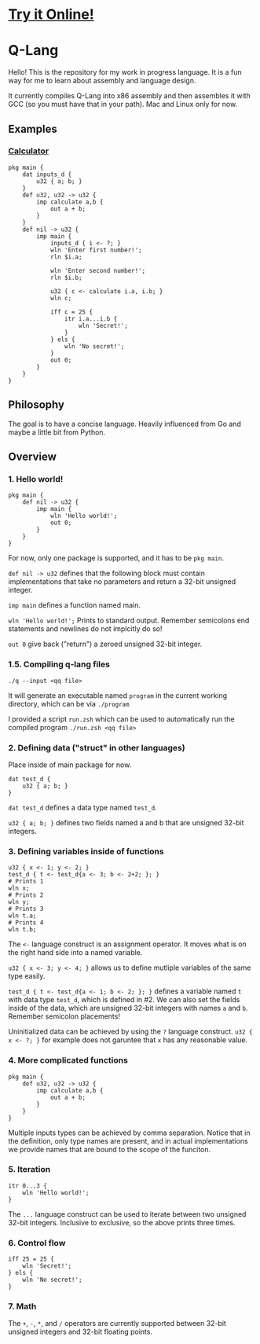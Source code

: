 # [Try it Online!](http://www.quintin.cloud/qlang)

# Q-Lang

Hello! This is the repository for my work in progress language. It is a fun way for me to learn about assembly and language design.

It currently compiles Q-Lang into x86 assembly and then assembles it with GCC (so you must have that in your path). Mac and Linux only for now.

## Examples

### [Calculator](examples/calculator.qq)

```
pkg main {
    dat inputs_d {
        u32 { a; b; }
    }
    def u32, u32 -> u32 {
        imp calculate a,b {
            out a + b;
        }
    }
    def nil -> u32 {
        imp main {
            inputs_d { i <- ?; }
            wln 'Enter first number!';
            rln $i.a;

            wln 'Enter second number!';
            rln $i.b;

            u32 { c <- calculate i.a, i.b; }
            wln c;

            iff c = 25 {
                itr i.a...i.b {
                    wln 'Secret!';
                }
            } els {
                wln 'No secret!';
            }
            out 0;
        }
    }
}
```

## Philosophy

The goal is to have a concise language. Heavily influenced from Go and maybe a little bit from Python.

## Overview

### 1. Hello world!

```
pkg main {
    def nil -> u32 {
        imp main {
            wln 'Hello world!';
            out 0;
        }
    }
}
```

For now, only one package is supported, and it has to be `pkg main`.

`def nil -> u32` defines that the following block must contain implementations that take no parameters and return a 32-bit unsigned integer.

`imp main` defines a function named main.

`wln 'Hello world!';` Prints to standard output. Remember semicolons end statements and newlines do not implcitly do so!

`out 0` give back ("return") a zeroed unsigned 32-bit integer.

### 1.5. Compiling q-lang files

`./q --input <qq file>`

It will generate an executable named `program` in the current working directory, which can be via `./program`

I provided a script `run.zsh` which can be used to automatically run the compiled program `./run.zsh <qq file>`

### 2. Defining data ("struct" in other languages)

Place inside of main package for now.

```
dat test_d {
    u32 { a; b; }
}
```

`dat test_d` defines a data type named `test_d`.

`u32 { a; b; }` defines two fields named a and b that are unsigned 32-bit integers.

### 3. Defining variables inside of functions

```
u32 { x <- 1; y <- 2; }
test_d { t <- test_d{a <- 3; b <- 2+2; }; }
# Prints 1
wln x;
# Prints 2
wln y;
# Prints 3
wln t.a;
# Prints 4
wln t.b;
```

The `<-` language construct is an assignment operator. It moves what is on the right hand side into a named variable.

`u32 { x <- 3; y <- 4; }` allows us to define mutliple variables of the same type easily.

`test_d { t <- test_d{a <- 1; b <- 2; }; }` defines a variable named `t` with data type `test_d`, which is defined in #2. We can also set the fields inside of the data, which are unsigned 32-bit integers with names `a` and `b`. Remember semicolon placements!

Uninitialized data can be achieved by using the `?` language construct. `u32 { x <- ?; }` for example does not garuntee that `x` has any reasonable value.

### 4. More complicated functions
```
pkg main {
    def u32, u32 -> u32 {
        imp calculate a,b {
            out a + b;
        }
    }
}
```

Multiple inputs types can be achieved by comma separation. Notice that in the definition, only type names are present, and in actual implementations we provide names that are bound to the scope of the funciton.

### 5. Iteration

```
itr 0...3 {
    wln 'Hello world!';
}
```

The `...` language construct can be used to iterate between two unsigned 32-bit integers. Inclusive to exclusive, so the above prints three times.

### 6. Control flow

```
iff 25 = 25 {
    wln 'Secret!';
} els {
    wln 'No secret!';
}
```

### 7. Math

The `+`, `-`, `*`, and `/` operators are currently supported between 32-bit unsigned integers and 32-bit floating points.
